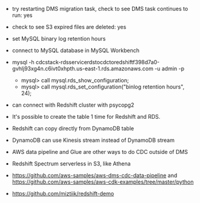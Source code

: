 * try restarting DMS migration task, check to see DMS task continues to run: yes
* check to see S3 expired files are deleted: yes
* set MySQL binary log retention hours
* connect to MySQL database in MySQL Workbench
* mysql -h cdcstack-rdsservicerdstocdctoredshiftf398d7a0-gvhlj93xg4n.c6ivt0xhpth.us-east-1.rds.amazonaws.com -u admin -p
    * mysql> call mysql.rds_show_configuration;
    * mysql> call mysql.rds_set_configuration("binlog retention hours", 24);
* can connect with Redshift cluster with psycopg2

* It's possible to create the table 1 time for Redshift and RDS.
* Redshift can copy directly from DynamoDB table
* DynamoDB can use Kinesis stream instead of DynamoDB stream
* AWS data pipeline and Glue are other ways to do CDC outside of DMS
* Redshift Spectrum serverless in S3, like Athena

* https://github.com/aws-samples/aws-dms-cdc-data-pipeline and https://github.com/aws-samples/aws-cdk-examples/tree/master/python
* https://github.com/miztiik/redshift-demo
